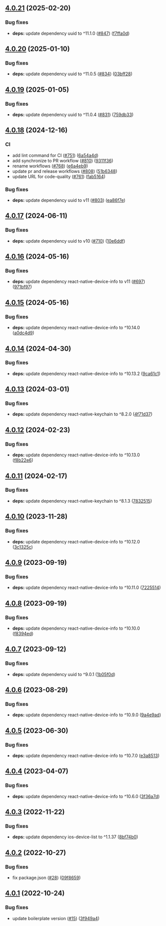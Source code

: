 ## [4.0.21](https://github.com/technology-studio/react-native-device-utils/compare/v4.0.20...v4.0.21) (2025-02-20)


### Bug fixes

* **deps:** update dependency uuid to ^11.1.0 ([#847](https://github.com/technology-studio/react-native-device-utils/issues/847)) ([f7ffa0d](https://github.com/technology-studio/react-native-device-utils/commit/f7ffa0d0c2243360154d507ab73ec28f8e5e71b7))

## [4.0.20](https://github.com/technology-studio/react-native-device-utils/compare/v4.0.19...v4.0.20) (2025-01-10)


### Bug fixes

* **deps:** update dependency uuid to ^11.0.5 ([#834](https://github.com/technology-studio/react-native-device-utils/issues/834)) ([03bff28](https://github.com/technology-studio/react-native-device-utils/commit/03bff282e7b12c2b97fbcac2d62c7e753784892e))

## [4.0.19](https://github.com/technology-studio/react-native-device-utils/compare/v4.0.18...v4.0.19) (2025-01-05)


### Bug fixes

* **deps:** update dependency uuid to ^11.0.4 ([#831](https://github.com/technology-studio/react-native-device-utils/issues/831)) ([759db33](https://github.com/technology-studio/react-native-device-utils/commit/759db33ed7a3ace238ec6e9798793c3d7d1004fd))

## [4.0.18](https://github.com/technology-studio/react-native-device-utils/compare/v4.0.17...v4.0.18) (2024-12-16)


### CI

* add lint command for CI ([#751](https://github.com/technology-studio/react-native-device-utils/issues/751)) ([6a54a4d](https://github.com/technology-studio/react-native-device-utils/commit/6a54a4df231581d582400e9bf70d30eafeb930a5))
* add synchronize to PR workflow ([#810](https://github.com/technology-studio/react-native-device-utils/issues/810)) ([9311f36](https://github.com/technology-studio/react-native-device-utils/commit/9311f36410a77eeb1d5238ada31b4914ca02669b))
* rename workflows ([#768](https://github.com/technology-studio/react-native-device-utils/issues/768)) ([e6a4eb9](https://github.com/technology-studio/react-native-device-utils/commit/e6a4eb942263e1a6c874a1c7d1336644813bf68d))
* update pr and release workflows ([#808](https://github.com/technology-studio/react-native-device-utils/issues/808)) ([51b6348](https://github.com/technology-studio/react-native-device-utils/commit/51b63488b16e0c91e93aad410636d3d4407520c6))
* update URL for code-quality ([#761](https://github.com/technology-studio/react-native-device-utils/issues/761)) ([fab5164](https://github.com/technology-studio/react-native-device-utils/commit/fab51647872c4bd47b284e6d7762efa0a638621d))


### Bug fixes

* **deps:** update dependency uuid to v11 ([#803](https://github.com/technology-studio/react-native-device-utils/issues/803)) ([ea86f7e](https://github.com/technology-studio/react-native-device-utils/commit/ea86f7e5395121f0ca4074d8f65aa979b7084725))

## [4.0.17](https://github.com/technology-studio/react-native-device-utils/compare/v4.0.16...v4.0.17) (2024-06-11)


### Bug fixes

* **deps:** update dependency uuid to v10 ([#710](https://github.com/technology-studio/react-native-device-utils/issues/710)) ([10e6ddf](https://github.com/technology-studio/react-native-device-utils/commit/10e6ddf830842c8a0218b2ad035d1427d8fc51b8))

## [4.0.16](https://github.com/technology-studio/react-native-device-utils/compare/v4.0.15...v4.0.16) (2024-05-16)


### Bug fixes

* **deps:** update dependency react-native-device-info to v11 ([#697](https://github.com/technology-studio/react-native-device-utils/issues/697)) ([971bf97](https://github.com/technology-studio/react-native-device-utils/commit/971bf971425d03277ca028650bbce966f1be2cb8))

## [4.0.15](https://github.com/technology-studio/react-native-device-utils/compare/v4.0.14...v4.0.15) (2024-05-16)


### Bug fixes

* **deps:** update dependency react-native-device-info to ^10.14.0 ([a0dc4d9](https://github.com/technology-studio/react-native-device-utils/commit/a0dc4d9519f2a4998f450629574e9267a968ecaf))

## [4.0.14](https://github.com/technology-studio/react-native-device-utils/compare/v4.0.13...v4.0.14) (2024-04-30)


### Bug fixes

* **deps:** update dependency react-native-device-info to ^10.13.2 ([9ca61c1](https://github.com/technology-studio/react-native-device-utils/commit/9ca61c1b98126cb592f12e784f3deaebaf6574ca))

## [4.0.13](https://github.com/technology-studio/react-native-device-utils/compare/v4.0.12...v4.0.13) (2024-03-01)


### Bug fixes

* **deps:** update dependency react-native-keychain to ^8.2.0 ([4f71d37](https://github.com/technology-studio/react-native-device-utils/commit/4f71d37915d6e30065f8bad0392e121ae79d6e74))

## [4.0.12](https://github.com/technology-studio/react-native-device-utils/compare/v4.0.11...v4.0.12) (2024-02-23)


### Bug fixes

* **deps:** update dependency react-native-device-info to ^10.13.0 ([f8b22e6](https://github.com/technology-studio/react-native-device-utils/commit/f8b22e6996942e2deac155a2d1716c228a501f59))

## [4.0.11](https://github.com/technology-studio/react-native-device-utils/compare/v4.0.10...v4.0.11) (2024-02-17)


### Bug fixes

* **deps:** update dependency react-native-keychain to ^8.1.3 ([7832515](https://github.com/technology-studio/react-native-device-utils/commit/78325159173249f6e1067d133e0b73285cf06d00))

## [4.0.10](https://github.com/technology-studio/react-native-device-utils/compare/v4.0.9...v4.0.10) (2023-11-28)


### Bug fixes

* **deps:** update dependency react-native-device-info to ^10.12.0 ([3c1325c](https://github.com/technology-studio/react-native-device-utils/commit/3c1325cb0c6ae319a0bb42f9ddad264d66210125))

## [4.0.9](https://github.com/technology-studio/react-native-device-utils/compare/v4.0.8...v4.0.9) (2023-09-19)


### Bug fixes

* **deps:** update dependency react-native-device-info to ^10.11.0 ([7225514](https://github.com/technology-studio/react-native-device-utils/commit/7225514683f62635dd415a4eee8cf7ba395d9217))

## [4.0.8](https://github.com/technology-studio/react-native-device-utils/compare/v4.0.7...v4.0.8) (2023-09-19)


### Bug fixes

* **deps:** update dependency react-native-device-info to ^10.10.0 ([f8394ed](https://github.com/technology-studio/react-native-device-utils/commit/f8394edc8d3139509cce568c3b39e37fc793ce36))

## [4.0.7](https://github.com/technology-studio/react-native-device-utils/compare/v4.0.6...v4.0.7) (2023-09-12)


### Bug fixes

* **deps:** update dependency uuid to ^9.0.1 ([1b05f0d](https://github.com/technology-studio/react-native-device-utils/commit/1b05f0df754588470d662fc871d7a503a380f832))

## [4.0.6](https://github.com/technology-studio/react-native-device-utils/compare/v4.0.5...v4.0.6) (2023-08-29)


### Bug fixes

* **deps:** update dependency react-native-device-info to ^10.9.0 ([9a4e9ad](https://github.com/technology-studio/react-native-device-utils/commit/9a4e9ade281a5237da80e176807e9d095eea4c32))

## [4.0.5](https://github.com/technology-studio/react-native-device-utils/compare/v4.0.4...v4.0.5) (2023-06-30)


### Bug fixes

* **deps:** update dependency react-native-device-info to ^10.7.0 ([e3a8513](https://github.com/technology-studio/react-native-device-utils/commit/e3a8513f32876b571af3651dbddf010d9da83e51))

## [4.0.4](https://github.com/technology-studio/react-native-device-utils/compare/v4.0.3...v4.0.4) (2023-04-07)


### Bug fixes

* **deps:** update dependency react-native-device-info to ^10.6.0 ([3f36a7d](https://github.com/technology-studio/react-native-device-utils/commit/3f36a7dfd87b33a4a86a20194d5dccae650e042a))

## [4.0.3](https://github.com/technology-studio/react-native-device-utils/compare/v4.0.2...v4.0.3) (2022-11-22)


### Bug fixes

* **deps:** update dependency ios-device-list to ^1.1.37 ([8bf74b0](https://github.com/technology-studio/react-native-device-utils/commit/8bf74b05d7d96846a9a7200270e983e133a56126))

## [4.0.2](https://github.com/technology-studio/react-native-device-utils/compare/v4.0.1...v4.0.2) (2022-10-27)


### Bug fixes

* fix package.json ([#28](https://github.com/technology-studio/react-native-device-utils/issues/28)) ([09f8659](https://github.com/technology-studio/react-native-device-utils/commit/09f8659189b40c48b9c960b4ee94612aa12b6aa2))

## [4.0.1](https://github.com/technology-studio/react-native-device-utils/compare/v4.0.0...v4.0.1) (2022-10-24)


### Bug fixes

* update boilerplate version ([#15](https://github.com/technology-studio/react-native-device-utils/issues/15)) ([3f949a4](https://github.com/technology-studio/react-native-device-utils/commit/3f949a41a474d7a71934143645db3ae333ec94cd))
